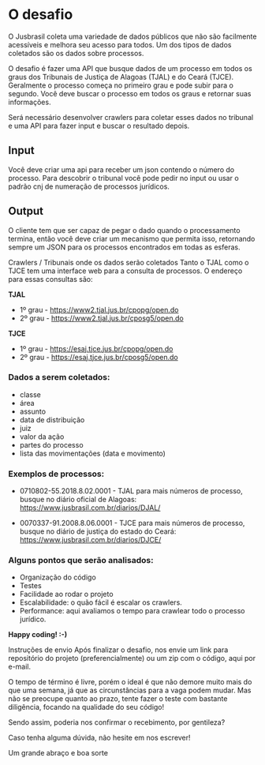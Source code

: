 # O desafio

O Jusbrasil coleta uma variedade de dados públicos que não são facilmente acessíveis e melhora seu acesso para todos. Um dos tipos de dados coletados são os dados sobre processos.

O desafio é fazer uma API que busque dados de um processo em todos os graus dos Tribunais de Justiça de Alagoas (TJAL) e do Ceará (TJCE). Geralmente o processo começa no primeiro grau e pode subir para o segundo. Você deve buscar o processo em todos os graus e retornar suas informações.

Será necessário desenvolver crawlers para coletar esses dados no tribunal e uma API para fazer input e buscar o resultado depois.

## Input
Você deve criar uma api para receber um json contendo o número do processo. Para descobrir o tribunal você pode pedir no input ou usar o padrão cnj de numeração de processos jurídicos.

## Output
O cliente tem que ser capaz de pegar o dado quando o processamento termina, então você deve criar um mecanismo que permita isso, retornando sempre um JSON para os processos encontrados em todas as esferas.

Crawlers / Tribunais onde os dados serão coletados
Tanto o TJAL como o TJCE tem uma interface web para a consulta de processos. O endereço para essas consultas são:

**TJAL**

- 1º grau - https://www2.tjal.jus.br/cpopg/open.do
- 2º grau - https://www2.tjal.jus.br/cposg5/open.do

**TJCE**

- 1º grau - https://esaj.tjce.jus.br/cpopg/open.do
- 2º grau - https://esaj.tjce.jus.br/cposg5/open.do

### **Dados a serem coletados:**

- classe 
- área
- assunto
- data de distribuição
- juiz
- valor da ação
- partes do processo
- lista das movimentações (data e movimento)

### Exemplos de processos:

- 0710802-55.2018.8.02.0001 - TJAL
para mais números de processo, busque no diário oficial de Alagoas: https://www.jusbrasil.com.br/diarios/DJAL/

- 0070337-91.2008.8.06.0001 - TJCE
para mais números de processo, busque no diário de justiça do estado do Ceará: https://www.jusbrasil.com.br/diarios/DJCE/

### Alguns pontos que serão analisados:

- Organização do código
- Testes
- Facilidade ao rodar o projeto
- Escalabilidade: o quão fácil é escalar os crawlers.
- Performance: aqui avaliamos o tempo para crawlear todo o processo jurídico.

**Happy coding! :-)**

Instruções de envio
Após finalizar o desafio, nos envie um link para repositório do projeto (preferencialmente) ou um zip com o código, aqui por e-mail.

O tempo de término é livre, porém o ideal é que não demore muito mais do que uma semana, já que as circunstâncias para a vaga podem mudar. Mas não se preocupe quanto ao prazo, tente fazer o teste com bastante diligência, focando na qualidade do seu código!

Sendo assim, poderia nos confirmar o recebimento, por gentileza? 

Caso tenha alguma dúvida, não hesite em nos escrever! 

Um grande abraço e boa sorte 